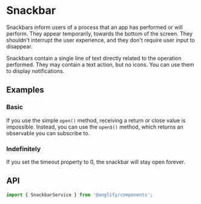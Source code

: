 # Snackbar

<app-references
issues="https://github.com/valentingavran/anglify/labels/component%3A%20Snackbar"
material-design="https://material.io/components/snackbars"
w3c="https://www.w3.org/WAI/ARIA/apg/patterns/alert/" />

Snackbars inform users of a process that an app has performed or will perform. They appear temporarily, towards the bottom of the screen.
They shouldn't interrupt the user experience, and they don't require user input to disappear.

Snackbars contain a single line of text directly related to the operation performed. They may contain a text action, but no icons. You can
use them to display notifications.

## Examples

### Basic

If you use the simple `open()` method, receiving a return or close value is impossible. Instead, you can use the
`open$()` method, which returns an observable you can subscribe to.
<app-code-example component="snackbar" example="basic"></app-code-example>

### Indefinitely

If you set the timeout property to 0, the snackbar will stay open forever.
<app-code-example component="snackbar" example="indefinitely"></app-code-example>

## API

```typescript
import { SnackbarService } from '@anglify/components';
```

<app-inputs-table services="SnackbarService"></app-inputs-table>

<app-styling-table component="snackbar"></app-styling-table>
